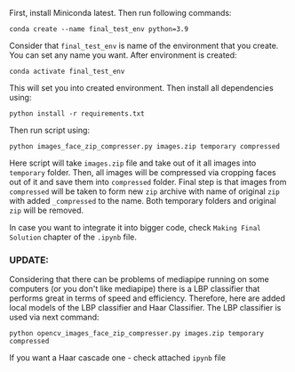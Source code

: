 First, install Miniconda latest. Then run following commands:

```conda create --name final_test_env python=3.9```

Consider that ```final_test_env``` is name of the environment that you create. You can set any name you want. After environment is created:

```conda activate final_test_env```

This will set you into created environment. Then install all dependencies using:

```python install -r requirements.txt```

Then run script using:

```python images_face_zip_compresser.py images.zip temporary compressed```

Here script will take ```images.zip``` file and take out of it all images into ```temporary``` folder. Then, all images will be compressed via cropping faces out of it and save them into ```compressed``` folder. Final step is that images from ```compressed``` will be taken to form new ```zip``` archive with name of original ```zip``` with added ```_compressed``` to the name. Both temporary folders and original ```zip``` will be removed.

In case you want to integrate it into bigger code, check ```Making Final Solution``` chapter of the ```.ipynb``` file.

### UPDATE:

Considering that there can be problems of mediapipe running on some computers (or you don't like mediapipe) there is a LBP classifier that performs great in terms of speed and efficiency. Therefore, here are added local models of the LBP classifier and Haar Classifier. The LBP classifier is used via next command:

```python opencv_images_face_zip_compresser.py images.zip temporary compressed```

If you want a Haar cascade one - check attached ```ipynb``` file